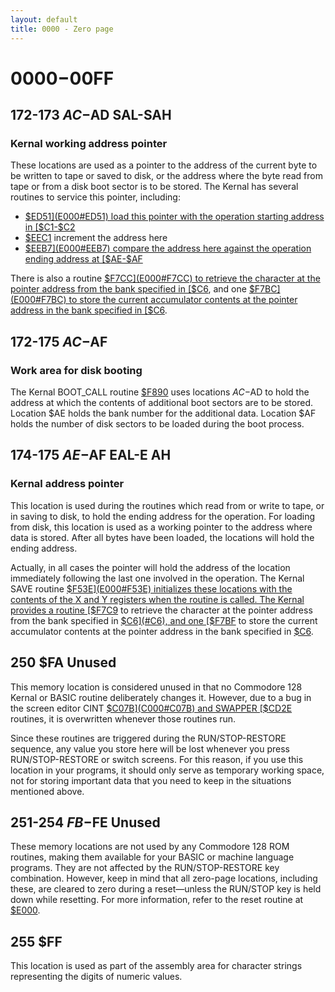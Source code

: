 ```yaml
---
layout: default
title: 0000 - Zero page
---
```

# $0000-$00FF

<a name="AC"></a><a name="AD"></a>

## 172-173 $AC-$AD SAL-SAH
### Kernal working address pointer
These locations are used as a pointer to the address of the current
byte to be written to tape or saved to disk, or the address
where the byte read from tape or from a disk boot sector is to
be stored. The Kernal has several routines to service this pointer,
including:

* [$ED51](E000#ED51) load this pointer with the operation starting address in [$C1-$C2](#C1)
* [$EEC1](E000#EEC1) increment the address here
* [$EEB7](E000#EEB7) compare the address here against the operation ending address at [$AE-$AF](#AE)

There is also a routine [$F7CC](E000#F7CC) to retrieve the character at
the pointer address from the bank specified in [$C6](#C6),
and one [$F7BC](E000#F7BC) to store the current accumulator contents at
the pointer address in the bank specified in [$C6](#C6).

<a name="AF"></a>

## 172-175 $AC-$AF
### Work area for disk booting
The Kernal BOOT_CALL routine [$F890](E000#F890) uses locations
$AC-$AD to hold the address at which the contents
of additional boot sectors are to be stored. Location $AE
holds the bank number for the additional data. Location $AF
holds the number of disk sectors to be loaded during the
boot process.

<a name="AE"></a><a name="AF"></a>

## 174-175 $AE-$AF EAL-E AH
### Kernal address pointer
This location is used during the routines which read from or
write to tape, or in saving to disk, to hold the ending address
for the operation. For loading from disk, this location is used
as a working pointer to the address where data is stored. After
all bytes have been loaded, the locations will hold the ending
address.

Actually, in all cases the pointer will hold the address
of the location immediately following the last one involved in the
operation. The Kernal SAVE routine [$F53E](E000#F53E)
initializes these locations with the contents of the X and Y registers
when the routine is called. The Kernal provides a routine
[$F7C9](E000#F7C9) to retrieve the character at the pointer address from
the bank specified in [$C6](#C6), and one [$F7BF](E000#F7BF) to store the
current accumulator contents at the pointer address in the
bank specified in [$C6](#C6).

<a name="FA"></a>

## 250 $FA Unused
This memory location is considered unused in that no Commodore 128 Kernal or BASIC routine deliberately changes it. However, due to a bug in the screen editor CINT [$C07B](C000#C07B) and SWAPPER [$CD2E](C000#CD2E) routines, it is overwritten whenever those routines run.

Since these routines are triggered during the RUN/STOP-RESTORE sequence, any value you store here will be lost whenever you press RUN/STOP-RESTORE or switch screens. For this reason, if you use this location in your programs, it should only serve as temporary working space, not for storing important data that you need to keep in the situations mentioned above.

<a name="FB"></a><a name="FE"></a>

## 251-254 $FB-$FE Unused
These memory locations are not used by any Commodore 128 ROM routines, making them available for your BASIC or machine language programs. They are not affected by the RUN/STOP-RESTORE key combination. However, keep in mind that all zero-page locations, including these, are cleared to zero during a reset—unless the RUN/STOP key is held down while resetting. For more information, refer to the reset routine at [$E000](E000#E000).

<a name="FF"></a>

## 255 $FF
This location is used as part of the assembly area for character
strings representing the digits of numeric values.
